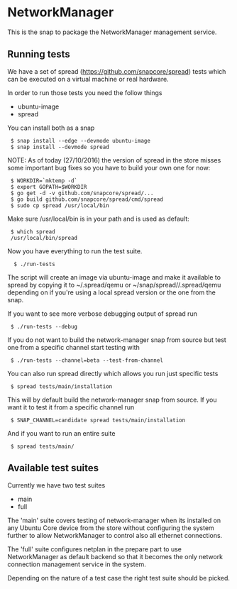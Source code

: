 # NetworkManager

This is the snap to package the NetworkManager management service.

## Running tests

We have a set of spread (https://github.com/snapcore/spread) tests which
can be executed on a virtual machine or real hardware.

In order to run those tests you need the follow things

 * ubuntu-image
 * spread

 You can install both as a snap

```
 $ snap install --edge --devmode ubuntu-image
 $ snap install --devmode spread
```

NOTE: As of today (27/10/2016) the version of spread in the store misses
some important bug fixes so you have to build your own one for now:

```
 $ WORKDIR=`mktemp -d`
 $ export GOPATH=$WORKDIR
 $ go get -d -v github.com/snapcore/spread/...
 $ go build github.com/snapcore/spread/cmd/spread
 $ sudo cp spread /usr/local/bin
```

Make sure /usr/local/bin is in your path and is used as default:

```
 $ which spread
 /usr/local/bin/spread
```

Now you have everything to run the test suite.

```
  $ ./run-tests
```

The script will create an image via ubuntu-image and make it available
to spread by copying it to ~/.spread/qemu or ~/snap/spread/<version>/.spread/qemu
depending on if you're using a local spread version or the one from the
snap.

If you want to see more verbose debugging output of spread run

```
 $ ./run-tests --debug
```

If you do not want to build the network-manager snap from source but test one
from a specific channel start testing with

```
 $ ./run-tests --channel=beta --test-from-channel
```

You can also run spread directly which allows you run just specific tests

```
 $ spread tests/main/installation
```

This will by default build the network-manager snap from source. If you
want it to test it from a specific channel run

```
 $ SNAP_CHANNEL=candidate spread tests/main/installation
```

And if you want to run an entire suite

```
 $ spread tests/main/
```

## Available test suites

Currently we have two test suites

 * main
 * full

The 'main' suite covers testing of network-manager when its installed on
any Ubuntu Core device from the store without configuring the system
further to allow NetworkManager to control also all ethernet connections.

The 'full' suite configures netplan in the prepare part to use NetworkManager
as default backend so that it becomes the only network connection
management service in the system.

Depending on the nature of a test case the right test suite should be
picked.
